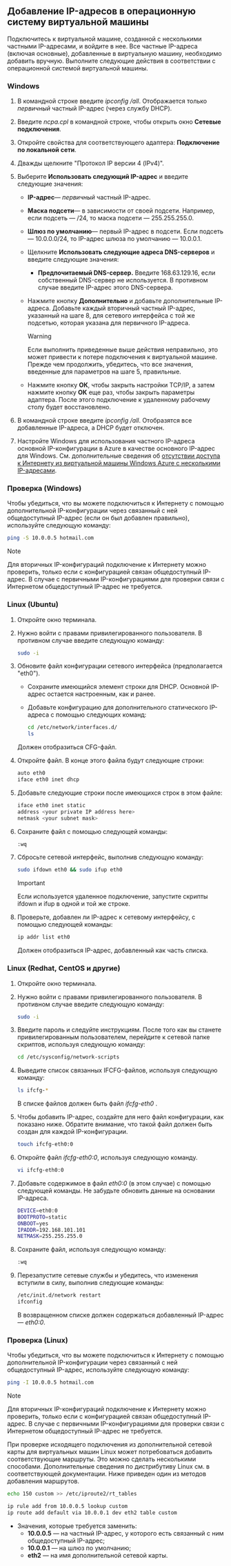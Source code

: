 ## <a name="os-config"></a>Добавление IP-адресов в операционную систему виртуальной машины

Подключитесь к виртуальной машине, созданной с несколькими частными IP-адресами, и войдите в нее. Все частные IP-адреса (включая основные), добавленные в виртуальную машину, необходимо добавить вручную. Выполните следующие действия в соответствии с операционной системой виртуальной машины.

### <a name="windows"></a>Windows

1. В командной строке введите *ipconfig /all*.  Отображается только *первичный* частный IP-адрес (через службу DHCP).
2. Введите *ncpa.cpl* в командной строке, чтобы открыть окно **Сетевые подключения**.
3. Откройте свойства для соответствующего адаптера: **Подключение по локальной сети**.
4. Дважды щелкните "Протокол IP версии 4 (IPv4)".
5. Выберите **Использовать следующий IP-адрес** и введите следующие значения:

    * **IP-адрес**— *первичный* частный IP-адрес.
    * **Маска подсети**— в зависимости от своей подсети. Например, если подсеть — /24, то маска подсети — 255.255.255.0.
    * **Шлюз по умолчанию**— первый IP-адрес в подсети. Если подсеть — 10.0.0.0/24, то IP-адрес шлюза по умолчанию — 10.0.0.1.
    * Щелкните **Использовать следующие адреса DNS-серверов** и введите следующие значения:
        * **Предпочитаемый DNS-сервер.** Введите 168.63.129.16, если собственный DNS-сервер не используется.  В противном случае введите IP-адрес этого DNS-сервера.
    * Нажмите кнопку **Дополнительно** и добавьте дополнительные IP-адреса. Добавьте каждый вторичный частный IP-адрес, указанный на шаге 8, для сетевого интерфейса с той же подсетью, которая указана для первичного IP-адреса.
        >[!WARNING] 
        >Если выполнить приведенные выше действия неправильно, это может привести к потере подключения к виртуальной машине. Прежде чем продолжить, убедитесь, что все значения, введенные для параметров на шаге 5, правильные.

    * Нажмите кнопку **ОК**, чтобы закрыть настройки TCP/IP, а затем нажмите кнопку **ОК** еще раз, чтобы закрыть параметры адаптера. После этого подключение к удаленному рабочему столу будет восстановлено.

6. В командной строке введите *ipconfig /all*. Отобразятся все добавленные IP-адреса, а DHCP будет отключен.
7. Настройте Windows для использования частного IP-адреса основной IP-конфигурации в Azure в качестве основного IP-адрес для Windows. См. дополнительные сведения об [отсутствии доступа к Интернету из виртуальной машины Windows Azure с несколькими IP-адресами](https://support.microsoft.com/help/4040882/no-internet-access-from-azure-windows-vm-that-has-multiple-ip-addresse). 


### <a name="validation-windows"></a>Проверка (Windows)

Чтобы убедиться, что вы можете подключиться к Интернету с помощью дополнительной IP-конфигурации через связанный с ней общедоступный IP-адрес (если он был добавлен правильно), используйте следующую команду:

```bash
ping -S 10.0.0.5 hotmail.com
```
>[!NOTE]
>Для вторичных IP-конфигураций подключение к Интернету можно проверить, только если с конфигурацией связан общедоступный IP-адрес. В случае с первичными IP-конфигурациями для проверки связи с Интернетом общедоступный IP-адрес не требуется.

### <a name="linux-ubuntu"></a>Linux (Ubuntu)

1. Откройте окно терминала.
2. Нужно войти с правами привилегированного пользователя. В противном случае введите следующую команду:

    ```bash
    sudo -i
    ```

3. Обновите файл конфигурации сетевого интерфейса (предполагается "eth0").

    * Сохраните имеющийся элемент строки для DHCP. Основной IP-адрес остается настроенным, как и ранее.
    * Добавьте конфигурацию для дополнительного статического IP-адреса с помощью следующих команд:

        ```bash
        cd /etc/network/interfaces.d/
        ls
        ```

    Должен отобразиться CFG-файл.
4. Откройте файл. В конце этого файла будут следующие строки:

    ```bash
    auto eth0
    iface eth0 inet dhcp
    ```

5. Добавьте следующие строки после имеющихся строк в этом файле:

    ```bash
    iface eth0 inet static
    address <your private IP address here>
    netmask <your subnet mask>
    ```

6. Сохраните файл с помощью следующей команды:

    ```bash
    :wq
    ```

7. Сбросьте сетевой интерфейс, выполнив следующую команду:

    ```bash
    sudo ifdown eth0 && sudo ifup eth0
    ```

    > [!IMPORTANT]
    > Если используется удаленное подключение, запустите скрипты ifdown и ifup в одной и той же строке.
    >

8. Проверьте, добавлен ли IP-адрес к сетевому интерфейсу, с помощью следующей команды:

    ```bash
    ip addr list eth0
    ```

    Должен отобразиться IP-адрес, добавленный как часть списка.

### <a name="linux-redhat-centos-and-others"></a>Linux (Redhat, CentOS и другие)

1. Откройте окно терминала.
2. Нужно войти с правами привилегированного пользователя. В противном случае введите следующую команду:

    ```bash
    sudo -i
    ```

3. Введите пароль и следуйте инструкциям. После того как вы станете привилегированным пользователем, перейдите к сетевой папке скриптов, используя следующую команду:

    ```bash
    cd /etc/sysconfig/network-scripts
    ```

4. Выведите список связанных IFCFG-файлов, используя следующую команду:

    ```bash
    ls ifcfg-*
    ```

    В списке файлов должен быть файл *ifcfg-eth0* .

5. Чтобы добавить IP-адрес, создайте для него файл конфигурации, как показано ниже. Обратите внимание, что такой файл должен быть создан для каждой IP-конфигурации.

    ```bash
    touch ifcfg-eth0:0
    ```

6. Откройте файл *ifcfg-eth0:0*, используя следующую команду.

    ```bash
    vi ifcfg-eth0:0
    ```

7. Добавьте содержимое в файл *eth0:0* (в этом случае) с помощью следующей команды. Не забудьте обновить данные на основании IP-адреса.

    ```bash
    DEVICE=eth0:0
    BOOTPROTO=static
    ONBOOT=yes
    IPADDR=192.168.101.101
    NETMASK=255.255.255.0
    ```

8. Сохраните файл, используя следующую команду:

    ```bash
    :wq
    ```

9. Перезапустите сетевые службы и убедитесь, что изменения вступили в силу, выполнив следующие команды:

    ```bash
    /etc/init.d/network restart
    ifconfig
    ```

    В возвращенном списке должен содержаться добавленный IP-адрес — *eth0:0*.

### <a name="validation-linux"></a>Проверка (Linux)

Чтобы убедиться, что вы можете подключиться к Интернету с помощью дополнительной IP-конфигурации через связанный с ней общедоступный IP-адрес, используйте следующую команду:

```bash
ping -I 10.0.0.5 hotmail.com
```
>[!NOTE]
>Для вторичных IP-конфигураций подключение к Интернету можно проверить, только если с конфигурацией связан общедоступный IP-адрес. В случае с первичными IP-конфигурациями для проверки связи с Интернетом общедоступный IP-адрес не требуется.

При проверке исходящего подключения из дополнительной сетевой карты для виртуальных машин Linux может потребоваться добавить соответствующие маршруты. Это можно сделать несколькими способами. Дополнительные сведения по дистрибутиву Linux см. в соответствующей документации. Ниже приведен один из методов добавления маршрутов.

```bash
echo 150 custom >> /etc/iproute2/rt_tables 

ip rule add from 10.0.0.5 lookup custom
ip route add default via 10.0.0.1 dev eth2 table custom

```
- Значения, которые требуется заменить:
    - **10.0.0.5** — на частный IP-адрес, у которого есть связанный с ним общедоступный IP-адрес;
    - **10.0.0.1** — на шлюз по умолчанию;
    - **eth2** — на имя дополнительной сетевой карты.
